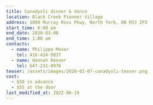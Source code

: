 ```yaml
---
title: Canadysli dinner & dance
location: Black Creek Pioneer Village
address: 1000 Murray Ross Pkwy, North York, ON M3J 2P3
start_time: 6:00 pm
end_date: 2020-03-08
end_time: 1:00 am
contacts:
  - name: Philippe Moser
    tel: 416-434-5837
  - name: Hannah Renner
    tel: 647-231-0976
teaser: /assets/images/2020-03-07-canadysli-teaser.png
cost:
  - $50 in advance
  - $55 at the door
last_modified_at: 2022-06-19
---
```

